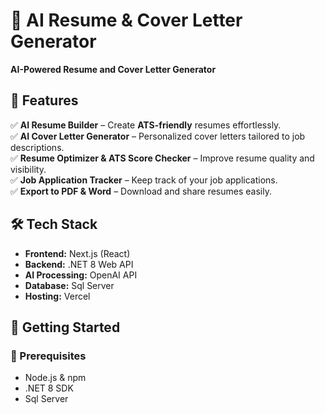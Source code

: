 # 🚀 AI Resume & Cover Letter Generator  
**AI-Powered Resume and Cover Letter Generator**  

## 🌟 Features  
✅ **AI Resume Builder** – Create **ATS-friendly** resumes effortlessly.  
✅ **AI Cover Letter Generator** – Personalized cover letters tailored to job descriptions.  
✅ **Resume Optimizer & ATS Score Checker** – Improve resume quality and visibility.  
✅ **Job Application Tracker** – Keep track of your job applications.  
✅ **Export to PDF & Word** – Download and share resumes easily.  

## 🛠 Tech Stack  
- **Frontend:** Next.js (React)  
- **Backend:** .NET 8 Web API  
- **AI Processing:** OpenAI API
- **Database:** Sql Server 
- **Hosting:** Vercel  

## 🚀 Getting Started  
### 🔧 Prerequisites  
- Node.js & npm  
- .NET 8 SDK  
- Sql Server 
